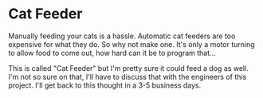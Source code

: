 # Cat Feeder
Manually feeding your cats is a hassle. Automatic cat feeders are too expensive for what they do. So why not make one. It's only a motor turning to allow food to come out, how hard can it be to program that...

This is called "Cat Feeder" but I'm pretty sure it could feed a dog as well. I'm not so sure on that, I'll have to discuss that with the engineers of this project. I'll get back to this thought in a 3-5 business days.
